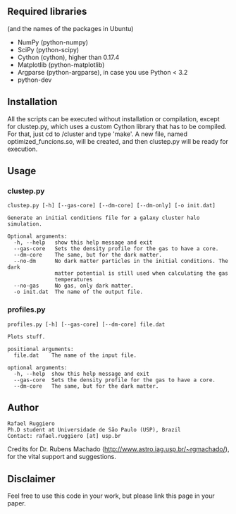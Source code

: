 ## Required libraries
(and the names of the packages in Ubuntu)
 
* NumPy (python-numpy)
* SciPy (python-scipy)
* Cython (cython), higher than 0.17.4
* Matplotlib (python-matplotlib)
* Argparse (python-argparse), in case you use Python < 3.2
* python-dev


## Installation

All the scripts can be executed without installation or compilation,
except for clustep.py, which uses a custom Cython library that has to
be compiled. For that, just cd to /cluster and type 'make'. A new file,
named optimized_funcions.so, will be created, and then clustep.py will
be ready for execution.


## Usage

### clustep.py

    clustep.py [-h] [--gas-core] [--dm-core] [--dm-only] [-o init.dat]

    Generate an initial conditions file for a galaxy cluster halo simulation.

    Optional arguments:
      -h, --help   show this help message and exit
      --gas-core   Sets the density profile for the gas to have a core.
      --dm-core    The same, but for the dark matter.
      --no-dm      No dark matter particles in the initial conditions. The dark
                   matter potential is still used when calculating the gas
                   temperatures
      --no-gas     No gas, only dark matter.
      -o init.dat  The name of the output file.

### profiles.py

    profiles.py [-h] [--gas-core] [--dm-core] file.dat

    Plots stuff.

    positional arguments:
      file.dat    The name of the input file.

    optional arguments:
      -h, --help  show this help message and exit
      --gas-core  Sets the density profile for the gas to have a core.
      --dm-core   The same, but for the dark matter.


## Author

    Rafael Ruggiero
    Ph.D student at Universidade de São Paulo (USP), Brazil
    Contact: rafael.ruggiero [at] usp.br

Credits for Dr. Rubens Machado (http://www.astro.iag.usp.br/~rgmachado/),
for the vital support and suggestions.

## Disclaimer

Feel free to use this code in your work, but please link this page
in your paper.
